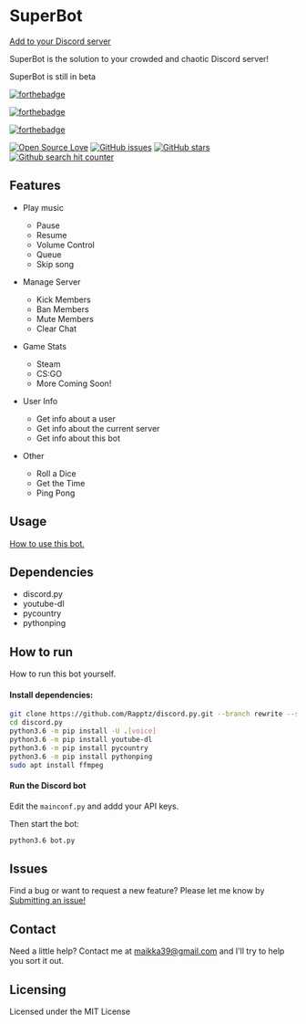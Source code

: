 # SuperBot

[Add to your Discord server](https://discordapp.com/api/oauth2/authorize?client_id=459079947219107860&permissions=8&scope=bot)

SuperBot is the solution to your crowded and chaotic Discord server!

SuperBot is still in beta

[![forthebadge](https://forthebadge.com/images/badges/built-with-love.svg)](https://forthebadge.com)

[![forthebadge](https://forthebadge.com/images/badges/made-with-python.svg)](https://forthebadge.com)

[![forthebadge](https://forthebadge.com/images/badges/powered-by-electricity.svg)](https://forthebadge.com)


[![Open Source Love](https://badges.frapsoft.com/os/v2/open-source.png?v=103)](https://github.com/ellerbrock/open-source-badges/) [![GitHub issues](https://img.shields.io/github/issues/maikka39/SuperBot.svg "GitHub issues")](https://github.com/maikka39/SuperBot/issues) [![GitHub stars](https://img.shields.io/github/stars/maikka39/SuperBot.svg "GitHub stars")](https://github.com/maikka39/SuperBot/stargazers) [![Github search hit counter](https://img.shields.io/github/search/maikka39/SuperBot/hit.svg)](#)

## Features

* Play music
    * Pause
    * Resume
    * Volume Control
    * Queue
    * Skip song

* Manage Server
    * Kick Members
    * Ban Members
    * Mute Members
    * Clear Chat

* Game Stats
    * Steam
    * CS:GO
    * More Coming Soon!

* User Info
    * Get info about a user
    * Get info about the current server
    * Get info about this bot

* Other
    * Roll a Dice
    * Get the Time
    * Ping Pong

## Usage
[How to use this bot.](https://github.com/maikka39/SuperBot/wiki)

## Dependencies

* discord.py
* youtube-dl
* pycountry
* pythonping

## How to run
How to run this bot yourself.

#### Install dependencies:
```bash
git clone https://github.com/Rapptz/discord.py.git --branch rewrite --single-branch discord.py
cd discord.py
python3.6 -m pip install -U .[voice]
python3.6 -m pip install youtube-dl
python3.6 -m pip install pycountry
python3.6 -m pip install pythonping
sudo apt install ffmpeg
```

#### Run the Discord bot

Edit the `mainconf.py` and addd your API keys.

Then start the bot:
```bash
python3.6 bot.py
```

## Issues

Find a bug or want to request a new feature? Please let me know by [Submitting an issue!](https://github.com/maikka39/SuperBot/issues)

## Contact

Need a little help? Contact me at [maikka39@gmail.com](mailto:maikka39@gmail.com) and I'll try to help you sort it out.

## Licensing

Licensed under the MIT License
